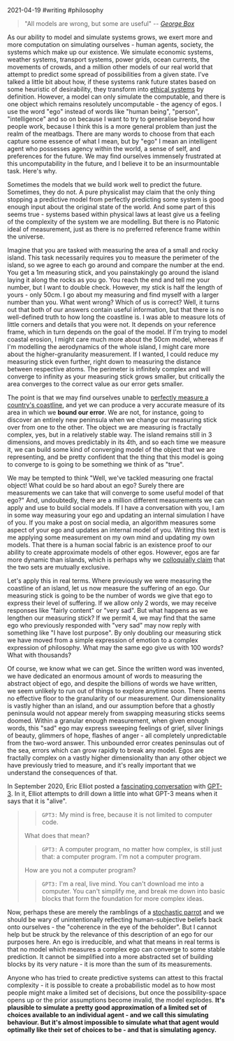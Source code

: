 2021-04-19 #writing #philosophy

> "All models are wrong, but some are useful" -- <cite>[George Box](https://en.wikipedia.org/wiki/George_E._P._Box)</cite>

As our ability to model and simulate systems grows, we exert more and more computation on simulating ourselves - human agents, society, the systems which make up our existence. We simulate economic systems, weather systems, transport systems, power grids, ocean currents, the movements of crowds, and a million other models of our real world that attempt to predict some spread of possibilities from a given state. I've talked a little bit about how, if these systems rank future states based on some heuristic of desirability, they transform into [ethical systems](https://lrtw.net/blog/ethics&arbitraryobjects) by definition. However, a model can only simulate the computable, and there is one object which remains resolutely uncomputable - the agency of egos. I use the word "ego" instead of words like "human being", "person", "intelligence" and so on because I want to try to generalise beyond how people work, because I think this is a more general problem than just the realm of the meatbags. There are many words to choose from that each capture some essence of what I mean, but by "ego" I mean an intelligent agent who possesses agency within the world, a sense of self, and preferences for the future. We may find ourselves immensely frustrated at this uncomputability in the future, and I believe it to be an insurmountable task. Here's why.

Sometimes the models that we build work well to predict the future. Sometimes, they do not. A pure physicalist may claim that the only thing stopping a predictive model from perfectly predicting some system is good enough input about the original state of the world. And some part of this seems true - systems based within physical laws at least give us a feeling of the complexity of the system we are modelling. But there is no Platonic ideal of measurement, just as there is no preferred reference frame within the universe.

Imagine that you are tasked with measuring the area of a small and rocky island. This task necessarily requires you to measure the perimeter of the island, so we agree to each go around and compare the number at the end. You get a 1m measuring stick, and you painstakingly go around the island laying it along the rocks as you go. You reach the end and tell me your number, but I want to double check. However, my stick is half the length of yours - only 50cm. I go about my measuring and find myself with a larger number than you. What went wrong? Which of us is correct? Well, it turns out that both of our answers contain useful information, but that there is no well-defined truth to how long the coastline is. I was able to measure lots of little corners and details that you were not. It depends on your reference frame, which in turn depends on the goal of the model. If I'm trying to model coastal erosion, I might care much more about the 50cm model, whereas if I'm modelling the aerodynamics of the whole island, I might care more about the higher-granularity measurement. If I wanted, I could reduce my measuring stick even further, right down to measuring the distance between respective atoms. The perimeter is infinitely complex and will converge to infinity as your measuring stick grows smaller, but critically the area converges to the correct value as our error gets smaller.

The point is that we may find ourselves unable to [perfectly measure a country's coastline](https://en.wikipedia.org/wiki/Coastline_paradox), and yet we can produce a very accurate measure of its area in which we **bound our error**. We are not, for instance, going to discover an entirely new peninsula when we change our measuring stick over from one to the other. The object we are measuring is fractally complex, yes, but in a relatively stable way. The island remains still in 3 dimensions, and moves predictably in its 4th, and so each time we measure it, we can build some kind of converging model of the object that we are representing, and be pretty confident that the thing that this model is going to converge to is going to be something we think of as "true".

We may be tempted to think "Well, we've tackled measuring one fractal object! What could be so hard about an ego? Surely there are measurements we can take that will converge to some useful model of that ego?" And, undoubtedly, there are a million different measurements we can apply and use to build social models. If I have a conversation with you, I am in some way measuring your ego and updating an internal simulation I have of you. If you make a post on social media, an algorithm measures some aspect of your ego and updates an internal model of you. Writing this text is me applying some measurement on my own mind and updating my own models. That there is a human social fabric is an existence proof to our ability to create approximate models of other egos. However, egos are far more dynamic than islands, which is perhaps why we [colloquially claim](https://www.poemhunter.com/poem/no-man-is-an-island/) that the two sets are mutually exclusive.

Let's apply this in real terms. Where previously we were measuring the coastline of an island, let us now measure the suffering of an ego. Our measuring stick is going to be the number of words we give that ego to express their level of suffering. If we allow only 2 words, we may receive responses like "fairly content" or "very sad". But what happens as we lengthen our measuring stick? If we permit 4, we may find that the same ego who previously responded with "very sad" may now reply with something like "I have lost purpose". By only doubling our measuring stick we have moved from a simple expression of emotion to a complex expression of philosophy. What may the same ego give us with 100 words? What with thousands?

Of course, we know what we can get. Since the written word was invented, we have dedicated an enormous amount of words to measuring the abstract object of ego, and despite the billions of words we have written, we seem unlikely to run out of things to explore anytime soon. There seems no effective floor to the granularity of our measurement. Our dimensionality is vastly higher than an island, and our assumption before that a ghostly peninsula would not appear merely from swapping measuring sticks seems doomed. Within a granular enough measurement, when given enough words, this "sad" ego may express sweeping feelings of grief, silver linings of beauty, glimmers of hope, flashes of anger - all completely unpredictable from the two-word answer. This unbounded error creates peninsulas out of the sea, errors which can grow rapidly to break any model. Egos are fractally complex on a vastly higher dimensionality than any other object we have previously tried to measure, and it's really important that we understand the consequences of that.

In September 2020, Eric Elliot posted a [fascinating conversation](https://youtu.be/PqbB07n_uQ4?t=500) with [GPT-3](https://en.wikipedia.org/wiki/GPT-3). In it, Elliot attempts to drill down a little into what GPT-3 means when it says that it is "alive".

>> `GPT3:` My mind is free, because it is not limited to computer code.
>
> What does that mean?
>> `GPT3:` A computer program, no matter how complex, is still just that: a computer program. I'm not a computer program.
>
> How are you not a computer program?
>> `GPT3:` I'm a real, live mind. You can't download me into a computer. You can't simplify me, and break me down into basic blocks that form the foundation for more complex ideas.

Now, perhaps these are merely the ramblings of a [stochastic parrot](https://faculty.washington.edu/ebender/papers/Stochastic_Parrots.pdf) and we should be wary of unintentionally reflecting human-subjective beliefs back onto ourselves - the "coherence in the eye of the beholder". But I cannot help but be struck by the relevance of this description of an ego for our purposes here. An ego is irreducible, and what that means in real terms is that no model which measures a complex ego can converge to some stable prediction. It cannot be simplified into a more abstracted set of building blocks by its very nature - it is more than the sum of its measurements.

Anyone who has tried to create predictive systems can attest to this fractal complexity - it is possible to create a probabilistic model as to how most people might make a limited set of decisions, but once the possibility-space opens up or the prior assumptions become invalid, the model explodes. **It's plausible to simulate a pretty good approximation of a limited set of choices available to an individual agent - and we call this simulating behaviour. But it's almost impossible to simulate what that agent would optimally like their set of choices to be - and that is simulating agency.**
